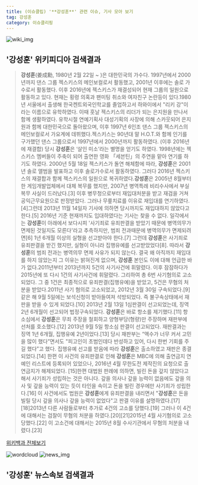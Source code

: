 ```yaml
---
title: (이슈클립) '**강성훈**' 관련 이슈, 기사 모아 보기
tag: 강성훈
category: 이슈클리핑
---
```

![wiki_img](https://user-images.githubusercontent.com/42597476/44503234-41136a80-a6d0-11e8-9071-6fc6418eafe4.png)
## **'**강성훈**'** 위키피디아 검색결과
>**강성훈**(姜成勳, 1980년 2월 22일 ~ )은 대한민국의 가수다. 1997년에서 2000년까지 댄스 그룹 젝스키스의 메인보컬로서 활동했고, 2001년 이후에는 솔로 가수로서 활동했다. 이후 2016년에 젝스키스가 재결성되어 현재 그룹의 일원으로 활동하고 있다. 현재는 횡령 의혹과 팬미팅 취소와 여자친구 논란등이 있다.1980년 서울에서 출생해 한국켄트외국인학교를 졸업하고서 하와이에서 "리키 강"이라는 이름으로 유학하였다. 이때 훗날 젝스키스의 리더가 되는 은지원을 만나서 함께 생활하였다. 유학시절 연예기획사 대성기획의 사장에 의해 스카웃되어 은지원과 함께 대한민국으로 돌아왔으며, 이후 1997년 6인조 댄스 그룹 젝스키스의 메인보컬로서 가요계에 데뷔했다.젝스키스는 90년대 말 H.O.T.와 함께 인기를 구가했던 댄스 그룹으로서 1997년에서 2000년까지 활동하였다. (이후 2016년에 재결합) 당시 **강성훈**은 ‘살인 미소’라는 별명을 얻기도 하였다. 1998년에는 젝스키스 멤버들이 주축이 되어 출연한 영화 「세븐틴」의 주연을 맡아 연기를 하기도 하였다. 2000년 5월 18일 젝스키스가 돌연 해체함에 따라, **강성훈**은 2001년 솔로 앨범을 발표하고 이후 솔로가수로서 활동하였다. 그러다 2016년 젝스키스의 재결합과 함께 젝스키스의 일원으로 복귀하였다.**강성훈**은 2005년 8월부터 한 게임개발업체에서 대체 복무를 했지만, 2007년 병역특례 비리수사에서 부실 복무 사실이 드러났다.[3] 이후 병무청으로부터 재입대처분을 받고 재검을 거쳐 공익근무요원으로 판정받았다. 그러나 무릎치료를 이유로 재입대를 연기하였다.[4]그런데 2013년 11월 14일자 기사에 의하면 당시까지도 재입대하지 않았다고 한다.[5] 2016년 기준 현재까지도 입대하였다는 기사는 찾을 수 없다. 일각에서는 **강성훈**이 아래에서 보다시피 '사기죄로 유죄판결을 받았기 때문에 병역의무가 면제된 것일지도 모른다'라고 추측하지만, 범죄 전과때문에 병역의무가 면제되려면[6] 1년 6개월 이상의 실형을 선고받아야 한다.[7] 그런데 **강성훈**은 사기죄로 유죄판결을 받긴 했지만, 실형이 아니라 집행유예를 선고받았었다[8]. 따라서 **강성훈**의 범죄 전과는 병역의무 면제 사유가 되지 않는다. 결국 왜 아직까지 재입대를 하지 않았는지 그 이유는 밝혀진게 없으며, **강성훈** 본인도 이에 대해 언급한 바가 없다.2011년부터 2013년까지 5건의 사기사건에 휘말렸다. 이후 잠잠하다가 2015년에 또 다시 1건의 사기사건에 휘말렸다. 그리하여 총 6번 사기혐의로 고소되었다. 그 중 1건은 최종적으로 유죄판결(집행유예)을 받았고, 5건은 무혐의 처분을 받았다.2011년 사기 혐의로 고소되었고, 2012년 3월 30일 구속되었다.[9] 같은 해 9월 5일에는 보석신청이 받아들여져 석방되었다. 즉 불구속상태에서 재판을 받을 수 있게 되었다.[10] 2013년 2월 13일 1심판결이 선고되었는데, 징역 2년 6개월이 선고되어 법정구속되었다. **강성훈**은 바로 항소를 제기했다.[11] 항소심에서 **강성훈**은 무죄 주장을 철회하고 양형부당(형량)만 주장하며 재판부에 선처를 호소했다.[12] 2013년 9월 5일 항소심 판결이 선고되었다. 재판결과는 징역 1년 6개월, 집행유예 2년이었다.[13] 당시 재판부는 “액수가 너무 커서 고민을 많이 했다”면서도 "피고인이 초범인데다 반성하고 있어, 다시 한번 기회를 주길 했다”고 했다. 집행유예 선고를 받음에 따라 **강성훈**은 출소하였고 재판은 종결되었다.[14] 한편 이 사건의 유죄판결로 인해 **강성훈**은 MBC에 의해 출연금지 연예인 리스트에 등록되어 있었으나, 2016년 4월 무한도전 제작진의 요청으로 출연금지가 해제되었다. [15]한편 대법원 판례에 의하면, 빌린 돈을 갚지 않았다고해서 사기죄가 성립하는 것은 아니다. 갚을 의사나 갚을 능력이 없음에도 갚을 의사 및 갚을 능력이 있는 듯이 타인을 속이고 돈을 빌린 경우에만 사기죄가 성립한다.[16] 이 사건에서도 법원은 **강성훈**에게 유죄판결을 내리면서 "**강성훈**은 돈을 빌릴 당시 갚을 의사나 갚을 능력이 없었다"고 판결 이유를 설명하였다.[17][18]2013년 다른 사람들로부터 추가로 4건의 고소를 당했다.[19] 그러나 이 4건에 대해서는 검찰이 무혐의 처분을 하였다.[20][21]2015년 4월 사기혐의로 고소당했다.[22] 이 고소건에 대해서는 2015년 8월 수사기관에서 무혐의 처분을 내렸다.[23]

<a href="https://ko.wikipedia.org/wiki/강성훈" target="_blank">위키백과 전체보기</a>

![wordcloud](https://s3.ap-northeast-2.amazonaws.com/lyrics101-wordcloud/2018-09-29-1538180504.png)
![news_img](https://user-images.githubusercontent.com/42597476/44507050-1206f400-a6e4-11e8-8d98-7ffbfebb353f.png)
## **'**강성훈**'** 뉴스속보 검색결과

